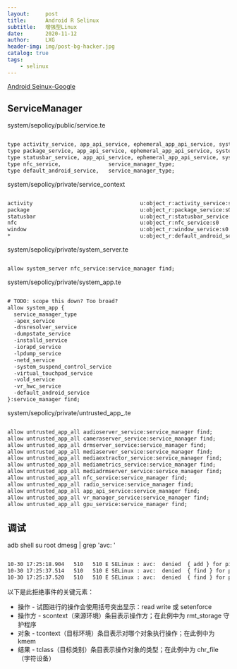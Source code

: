 ```yaml
---
layout:     post
title:      Android R Selinux
subtitle:   增强型Linux
date:       2020-11-12
author:     LXG
header-img: img/post-bg-hacker.jpg
catalog: true
tags:
    - selinux
---
```


[Android Seinux-Google](https://source.android.google.cn/security/selinux?hl=zh-cn)

## ServiceManager

system/sepolicy/public/service.te

```txt

type activity_service, app_api_service, ephemeral_app_api_service, system_server_service, service_manager_type;
type package_service, app_api_service, ephemeral_app_api_service, system_server_service, service_manager_type;
type statusbar_service, app_api_service, ephemeral_app_api_service, system_server_service, service_manager_type;
type nfc_service,               service_manager_type;
type default_android_service,   service_manager_type;


```

system/sepolicy/private/service_context

```txt

activity                                  u:object_r:activity_service:s0
package                                   u:object_r:package_service:s0
statusbar                                 u:object_r:statusbar_service:s0
nfc                                       u:object_r:nfc_service:s0
window                                    u:object_r:window_service:s0
*                                         u:object_r:default_android_service:s0

```

system/sepolicy/private/system_server.te

```txt

allow system_server nfc_service:service_manager find;

```

system/sepolicy/private/system_app.te

```txt

# TODO: scope this down? Too broad?
allow system_app {
  service_manager_type
  -apex_service
  -dnsresolver_service
  -dumpstate_service
  -installd_service
  -iorapd_service
  -lpdump_service
  -netd_service
  -system_suspend_control_service
  -virtual_touchpad_service
  -vold_service
  -vr_hwc_service
  -default_android_service
}:service_manager find;

```

system/sepolicy/private/untrusted_app_.te

```txt

allow untrusted_app_all audioserver_service:service_manager find;
allow untrusted_app_all cameraserver_service:service_manager find;
allow untrusted_app_all drmserver_service:service_manager find;
allow untrusted_app_all mediaserver_service:service_manager find;
allow untrusted_app_all mediaextractor_service:service_manager find;
allow untrusted_app_all mediametrics_service:service_manager find;
allow untrusted_app_all mediadrmserver_service:service_manager find;
allow untrusted_app_all nfc_service:service_manager find;
allow untrusted_app_all radio_service:service_manager find;
allow untrusted_app_all app_api_service:service_manager find;
allow untrusted_app_all vr_manager_service:service_manager find;
allow untrusted_app_all gpu_service:service_manager find;

```

## 调试

adb shell su root dmesg | grep 'avc: '

```txt

10-30 17:25:18.904   510   510 E SELinux : avc:  denied  { add } for pid=976 uid=1000 name=sunmi_perception_service scontext=u:r:system_server:s0 tcontext=u:object_r:default_android_service:s0 tclass=service_manager permissive=0
10-30 17:25:37.514   510   510 E SELinux : avc:  denied  { find } for pid=1676 uid=1000 name=sunmi_perception_service scontext=u:r:system_server:s0 tcontext=u:object_r:default_android_service:s0 tclass=service_manager permissive=0
10-30 17:25:37.520   510   510 E SELinux : avc:  denied  { find } for pid=1676 uid=1000 name=sunmi_system_server scontext=u:r:system_server:s0 tcontext=u:object_r:default_android_service:s0 tclass=service_manager permissive=0

```

以下是此拒绝事件的关键元素：

* 操作 - 试图进行的操作会使用括号突出显示：read write 或 setenforce
* 操作方 - scontext（来源环境）条目表示操作方；在此例中为 rmt_storage 守护程序
* 对象 - tcontext（目标环境）条目表示对哪个对象执行操作；在此例中为 kmem
* 结果 - tclass（目标类别）条目表示操作对象的类型；在此例中为 chr_file（字符设备）







